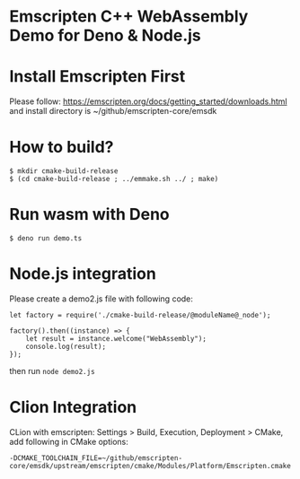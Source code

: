 Emscripten C++ WebAssembly Demo for Deno & Node.js
==================================================

# Install Emscripten First

Please follow: https://emscripten.org/docs/getting_started/downloads.html  and install directory is ~/github/emscripten-core/emsdk

# How to build?

```
$ mkdir cmake-build-release
$ (cd cmake-build-release ; ../emmake.sh ../ ; make)
```

# Run wasm with Deno

```
$ deno run demo.ts
```

# Node.js integration
Please create a demo2.js file with following code:

```
let factory = require('./cmake-build-release/@moduleName@_node');

factory().then((instance) => {
    let result = instance.welcome("WebAssembly");
    console.log(result);
});

```

then run `node demo2.js`

# Clion Integration

CLion with emscripten: Settings > Build, Execution, Deployment > CMake, add following in CMake options:

```
-DCMAKE_TOOLCHAIN_FILE=~/github/emscripten-core/emsdk/upstream/emscripten/cmake/Modules/Platform/Emscripten.cmake
```


